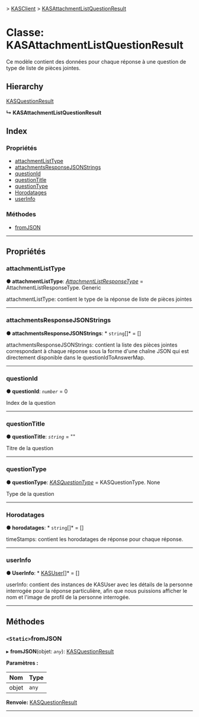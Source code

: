 [](../README.md) > [KASClient](../modules/kasclient.md) > [KASAttachmentListQuestionResult](../classes/kasclient.kasattachmentlistquestionresult.md)

# <a name="class-kasattachmentlistquestionresult"></a>Classe: KASAttachmentListQuestionResult

Ce modèle contient des données pour chaque réponse à une question de type de liste de pièces jointes.
## <a name="hierarchy"></a>Hierarchy

 [KASQuestionResult](kasclient.kasquestionresult.md)

**↳ KASAttachmentListQuestionResult**

## <a name="index"></a>Index

### <a name="properties"></a>Propriétés

* [attachmentListType](kasclient.kasattachmentlistquestionresult.md#attachmentlisttype)
* [attachmentsResponseJSONStrings](kasclient.kasattachmentlistquestionresult.md#attachmentsresponsejsonstrings)
* [questionId](kasclient.kasattachmentlistquestionresult.md#questionid)
* [questionTitle](kasclient.kasattachmentlistquestionresult.md#questiontitle)
* [questionType](kasclient.kasattachmentlistquestionresult.md#questiontype)
* [Horodatages](kasclient.kasattachmentlistquestionresult.md#timestamps)
* [userInfo](kasclient.kasattachmentlistquestionresult.md#userinfo)
### <a name="methods"></a>Méthodes

* [fromJSON](kasclient.kasattachmentlistquestionresult.md#fromjson)

---

## <a name="properties"></a>Propriétés

<a id="attachmentlisttype"></a>

###  <a name="attachmentlisttype"></a>attachmentListType

**● attachmentListType**: *[AttachmentListResponseType](../enums/kasclient.attachmentlistresponsetype.md)* = AttachmentListResponseType. Generic

attachmentListType: contient le type de la réponse de liste de pièces jointes

___

<a id="attachmentsresponsejsonstrings"></a>

###  <a name="attachmentsresponsejsonstrings"></a>attachmentsResponseJSONStrings

**● attachmentsResponseJSONStrings**: * `string`[]* = []

attachmentsResponseJSONStrings: contient la liste des pièces jointes correspondant à chaque réponse sous la forme d'une chaîne JSON qui est directement disponible dans le questionIdToAnswerMap.

___

<a id="questionid"></a>

###  <a name="questionid"></a>questionId

**● questionId**: *`number`* = 0

Index de la question

___

<a id="questiontitle"></a>

###  <a name="questiontitle"></a>questionTitle

**● questionTitle**: *`string`* = ""

Titre de la question

___

<a id="questiontype"></a>

###  <a name="questiontype"></a>questionType

**● questionType**: *[KASQuestionType](../enums/kasclient.kasquestiontype.md)* = KASQuestionType. None

Type de la question

___

<a id="timestamps"></a>

###  <a name="timestamps"></a>Horodatages

**● horodatages**: * `string`[]* = []

timeStamps: contient les horodatages de réponse pour chaque réponse.

___

<a id="userinfo"></a>

###  <a name="userinfo"></a>userInfo

**● UserInfo**: * [KASUser](kasclient.kasuser.md)[]* = []

userInfo: contient des instances de KASUser avec les détails de la personne interrogée pour la réponse particulière, afin que nous puissions afficher le nom et l'image de profil de la personne interrogée.

___

## <a name="methods"></a>Méthodes

<a id="fromjson"></a>

### <a name="static-fromjson"></a>`<Static>`fromJSON

▸ **fromJSON**(objet: *`any`*): [KASQuestionResult](kasclient.kasquestionresult.md)

**Paramètres :**

| Nom | Type |
| ------ | ------ |
| objet | `any` |

**Renvoie:** [KASQuestionResult](kasclient.kasquestionresult.md)

___

